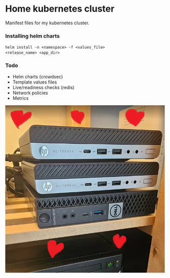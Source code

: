# Home kubernetes cluster

Manifest files for my kubernetes cluster.

### Installing helm charts
<code>helm install -n \<namespace> -f <values_file> <release_name> <app_dir></code>

### Todo
<ul> 
<li>Helm charts (crowdsec)</li>
<li>Template values files</li>
<li>Live/readiness checks (redis)</li>
<li>Network policies</li>
<li>Metrics</li>
</ul>

![cluster image](img/cluster.png)
